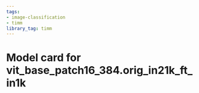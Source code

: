 ```yaml
---
tags:
- image-classification
- timm
library_tag: timm
---
```

# Model card for vit_base_patch16_384.orig_in21k_ft_in1k